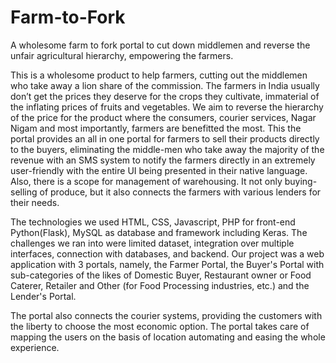 # Farm-to-Fork

A wholesome farm to fork portal to cut down middlemen and reverse the unfair agricultural hierarchy, empowering the farmers.

This is a wholesome product to help farmers, cutting out the middlemen who take away a lion share of the commission. The farmers in India usually don’t get the prices they deserve for the crops they cultivate, immaterial of the inflating prices of fruits and vegetables. We aim to reverse the hierarchy of the price for the product where the consumers, courier services, Nagar Nigam and most importantly, farmers are benefitted the most. This the portal provides an all in one portal for farmers to sell their products directly to the buyers, eliminating the middle-men who take away the majority of the revenue with an SMS system to notify the farmers directly in an extremely user-friendly with the entire UI being presented in their native language. Also, there is a scope for management of warehousing. It not only buying-selling of produce, but it also connects the farmers with various lenders for their needs.

The technologies we used HTML, CSS, Javascript, PHP for front-end Python(Flask), MySQL as database and framework including Keras. The challenges we ran into were limited dataset, integration over multiple interfaces, connection with databases, and backend. Our project was a web application with 3 portals, namely, the Farmer Portal, the Buyer's Portal with sub-categories of the likes of Domestic Buyer, Restaurant owner or Food Caterer, Retailer and Other (for Food Processing industries, etc.) and the Lender's Portal.

The portal also connects the courier systems, providing the customers with the liberty to choose the most economic option. The portal takes care of mapping the users on the basis of location automating and easing the whole experience.
